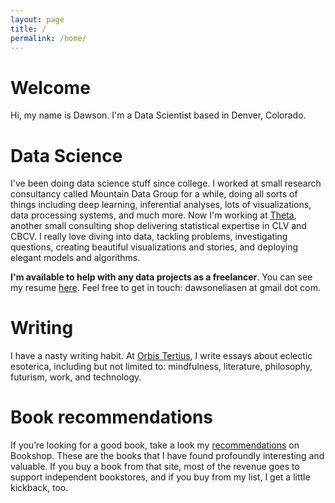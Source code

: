 ```yaml
---
layout: page
title: /
permalink: /home/
---
```


# Welcome

Hi, my name is Dawson. I'm a Data Scientist based in Denver, Colorado.
<br />

# Data Science

I've been doing data science stuff since college. I worked at small research consultancy called Mountain Data Group for a while, doing all sorts of things including deep learning, inferential analyses, lots of visualizations, data processing systems, and much more. Now I'm working at [Theta](https://thetaclv.com), another small consulting shop delivering statistical expertise in CLV and CBCV. I really love diving into data, tackling problems, investigating questions, creating beautiful visualizations and stories, and deploying elegant models and algorithms.
<br />

**I'm available to help with any data projects as a freelancer**. You can see my resume [here](https://docs.google.com/document/d/18y4f8Qwd2VbtiiHZ0bVQnU3bFfNl6PAB1hcUj7N-59M/edit?usp=sharing). Feel free to get in touch: dawsoneliasen at gmail dot com. 
<br />

# Writing

I have a nasty writing habit. At [Orbis Tertius](https://orbistertius.substack.com), I write essays about eclectic esoterica, including but not limited to: mindfulness, literature, philosophy, futurism, work, and technology.
<br />

# Book recommendations
If you’re looking for a good book, take a look my [recommendations](https://bookshop.org/lists/dawson-s-top-fiction) on Bookshop. These are the books that I have found profoundly interesting and valuable. If you buy a book from that site, most of the revenue goes to support independent bookstores, and if you buy from my list, I get a little kickback, too. 
